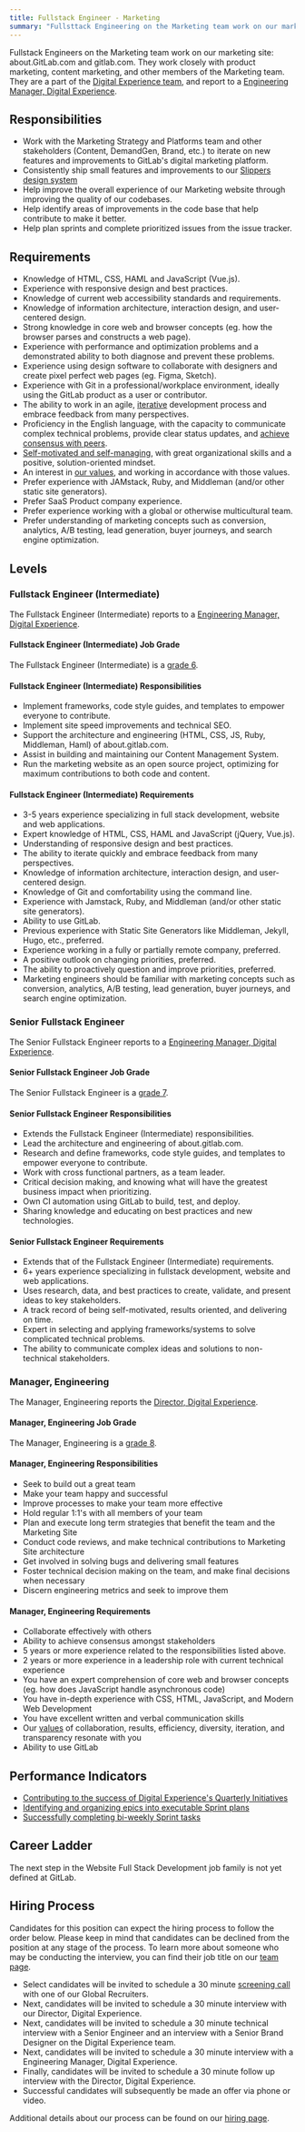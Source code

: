 ```yaml
---
title: Fullstack Engineer - Marketing
summary: "Fullsttack Engineering on the Marketing team work on our marketing site. They work closely with product marketing, content marketing, and other members of the Marketing team."
---
```


Fullstack Engineers on the Marketing team work on our marketing site: about.GitLab.com and gitlab.com. They work closely with product marketing, content marketing, and other members of the Marketing team. They are a part of the [Digital Experience team](https://about.gitlab.com/handbook/marketing/digital-experience/), and report to a [Engineering Manager, Digital Experience](/job-families/marketing/fullstack-engineer-marketing/#manager-engineering).

## Responsibilities

- Work with the Marketing Strategy and Platforms team and other stakeholders (Content, DemandGen, Brand, etc.) to iterate on new features and improvements to GitLab's digital marketing platform.
- Consistently ship small features and improvements to our [Slippers design system](https://gitlab.com/gitlab-com/marketing/digital-experience/slippers-ui)
- Help improve the overall experience of our Marketing website through improving the quality of our codebases.
- Help identify areas of improvements in the code base that help contribute to make it better.
- Help plan sprints and complete prioritized issues from the issue tracker.

## Requirements

- Knowledge of HTML, CSS, HAML and JavaScript (Vue.js).
- Experience with responsive design and best practices.
- Knowledge of current web accessibility standards and requirements.
- Knowledge of information architecture, interaction design, and user-centered design.
- Strong knowledge in core web and browser concepts (eg. how the browser parses and constructs a web page).
- Experience with performance and optimization problems and a demonstrated ability to both diagnose and prevent these problems.
- Experience using design software to collaborate with designers and create pixel perfect web pages (eg. Figma, Sketch).
- Experience with Git in a professional/workplace environment, ideally using the GitLab product as a user or contributor.
- The ability to work in an agile, [iterative](/handbook/values/#iteration) development process and embrace feedback from many perspectives.
- Proficiency in the English language, with the capacity to communicate complex technical problems, provide clear status updates, and [achieve consensus with peers](/handbook/values/#collaboration).
- [Self-motivated and self-managing](/handbook/values/#efficiency), with great organizational skills and a positive, solution-oriented mindset.
- An interest in [our values](/handbook/values/), and working in accordance with those values.
- Prefer experience with JAMstack, Ruby, and Middleman (and/or other static site generators).
- Prefer SaaS Product company experience.
- Prefer experience working with a global or otherwise multicultural team.
- Prefer understanding of marketing concepts such as conversion, analytics, A/B testing, lead generation, buyer journeys, and search engine optimization.

## Levels

### Fullstack Engineer (Intermediate)

The Fullstack Engineer (Intermediate) reports to a [Engineering Manager, Digital Experience](/job-families/marketing/fullstack-engineer-marketing/#manager-engineering).

#### Fullstack Engineer (Intermediate) Job Grade

The Fullstack Engineer (Intermediate) is a [grade 6](https://about.gitlab.com/handbook/total-rewards/compensation/compensation-calculator/#gitlab-job-grades).

#### Fullstack Engineer (Intermediate) Responsibilities

- Implement frameworks, code style guides, and templates to empower everyone to contribute.
- Implement site speed improvements and technical SEO.
- Support the architecture and engineering (HTML, CSS, JS, Ruby, Middleman, Haml) of about.gitlab.com.
- Assist in building and maintaining our Content Management System.
- Run the marketing website as an open source project, optimizing for maximum contributions to both code and content.

#### Fullstack Engineer (Intermediate) Requirements

- 3-5 years experience specializing in full stack development, website and web applications.
- Expert knowledge of HTML, CSS, HAML and JavaScript (jQuery, Vue.js).
- Understanding of responsive design and best practices.
- The ability to iterate quickly and embrace feedback from many perspectives.
- Knowledge of information architecture, interaction design, and user-centered design.
- Knowledge of Git and comfortability using the command line.
- Experience with Jamstack, Ruby, and Middleman (and/or other static site generators).
- Ability to use GitLab.
- Previous experience with Static Site Generators like Middleman, Jekyll, Hugo, etc., preferred.
- Experience working in a fully or partially remote company, preferred.
- A positive outlook on changing priorities, preferred.
- The ability to proactively question and improve priorities, preferred.
- Marketing engineers should be familiar with marketing concepts such as conversion, analytics, A/B testing, lead generation, buyer journeys, and search engine optimization.

### Senior Fullstack Engineer

The Senior Fullstack Engineer reports to a [Engineering Manager, Digital Experience](/job-families/marketing/fullstack-engineer-marketing/#manager-engineering).

#### Senior Fullstack Engineer Job Grade

The Senior Fullstack Engineer is a [grade 7](https://about.gitlab.com/handbook/total-rewards/compensation/compensation-calculator/#gitlab-job-grades).

#### Senior Fullstack Engineer Responsibilities

- Extends the Fullstack Engineer (Intermediate) responsibilities.
- Lead the architecture and engineering of about.gitlab.com.
- Research and define frameworks, code style guides, and templates to empower everyone to contribute.
- Work with cross functional partners, as a team leader.
- Critical decision making, and knowing what will have the greatest business impact when prioritizing.
- Own CI automation using GitLab to build, test, and deploy.
- Sharing knowledge and educating on best practices and new technologies.

#### Senior Fullstack Engineer Requirements

- Extends that of the Fullstack Engineer (Intermediate) requirements.
- 6+ years experience specializing in fullstack development, website and web applications.
- Uses research, data, and best practices to create, validate, and present ideas to key
stakeholders.
- A track record of being self-motivated, results oriented, and delivering on time.
- Expert in selecting and applying frameworks/systems to solve complicated technical problems.
- The ability to communicate complex ideas and solutions to non-technical stakeholders.

### Manager, Engineering

The Manager, Engineering reports the [Director, Digital Experience](/job-families/marketing/digital-experience/#director-of-digital-experience).

#### Manager, Engineering Job Grade

The Manager, Engineering is a [grade 8](https://about.gitlab.com/handbook/total-rewards/compensation/compensation-calculator/#gitlab-job-grades).

#### Manager, Engineering Responsibilities

- Seek to build out a great team
- Make your team happy and successful
- Improve processes to make your team more effective
- Hold regular 1:1's with all members of your team
- Plan and execute long term strategies that benefit the team and the Marketing Site
- Conduct code reviews, and make technical contributions to Marketing Site architecture
- Get involved in solving bugs and delivering small features
- Foster technical decision making on the team, and make final decisions when necessary
- Discern engineering metrics and seek to improve them

#### Manager, Engineering Requirements

- Collaborate effectively with others
- Ability to achieve consensus amongst stakeholders
- 5 years or more experience related to the responsibilities listed above.
- 2 years or more experience in a leadership role with current technical experience
- You have an expert comprehension of core web and browser concepts (eg. how does JavaScript handle asynchronous code)
- You have in-depth experience with CSS, HTML, JavaScript, and Modern Web Development
- You have excellent written and verbal communication skills
- Our [values](/handbook/values/) of collaboration, results, efficiency, diversity, iteration, and transparency resonate with you
- Ability to use GitLab

## Performance Indicators

- [Contributing to the success of Digital Experience's Quarterly Initiatives](https://about.gitlab.com/handbook/marketing/digital-experience/#okrs)
- [Identifying and organizing epics into executable Sprint plans](https://about.gitlab.com/handbook/marketing/digital-experience/#iteration-process)
- [Successfully completing bi-weekly Sprint tasks](https://about.gitlab.com/handbook/marketing/digital-experience/#sprint-cycle)

## Career Ladder

The next step in the Website Full Stack Development job family is not yet defined at GitLab.

## Hiring Process

Candidates for this position can expect the hiring process to follow the order below. Please keep in mind that candidates can be declined from the position at any stage of the process. To learn more about someone who may be conducting the interview, you can find their job title on our [team page](https://about.gitlab.com/company/team/).

- Select candidates will be invited to schedule a 30 minute [screening call](https://about.gitlab.com/handbook/hiring/#screening-call) with one of our Global Recruiters.
- Next, candidates will be invited to schedule a 30 minute interview with our Director, Digital Experience.
- Next, candidates will be invited to schedule a 30 minute technical interview with a Senior Engineer and an interview with a Senior Brand Designer on the Digital Experience team.
- Next, candidates will be invited to schedule a 30 minute interview with a Engineering Manager, Digital Experience.
- Finally, candidates will be invited to schedule a 30 minute follow up interview with the Director, Digital Experience.
- Successful candidates will subsequently be made an offer via phone or video.

Additional details about our process can be found on our [hiring page](https://about.gitlab.com/handbook/hiring/).
